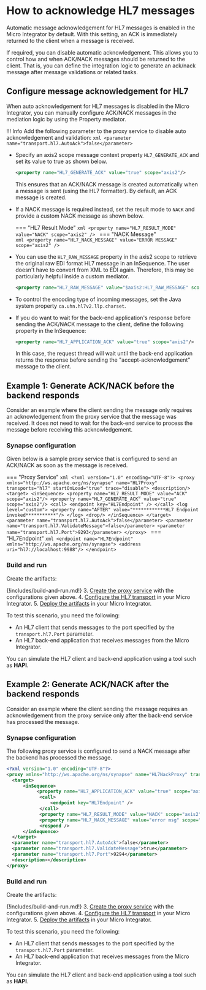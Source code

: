 # How to acknowledge HL7 messages

Automatic message acknowledgement for HL7 messages is enabled in the Micro Integrator by default. With this setting, an ACK is immediately returned to the client when a message is received. 

If required, you can disable automatic acknowledgement. This allows you to control how and when ACK/NACK messages should be returned to the client. That is, you can define the integration logic to generate an ack/nack message after message validations or related tasks.

## Configure message acknowledgement for HL7

When auto acknowledgement for HL7 messages is disabled in the Micro Integrator, you can manually configure ACK/NACK messages in the mediation logic by using the Property mediator. 

!!! Info
    Add the following parameter to the proxy service to disable auto acknowledgement and validation:
    ```xml
    <parameter name="transport.hl7.AutoAck">false</parameter>
    ```

- Specify an axis2 scope message context property `HL7_GENERATE_ACK` and set its value to true as shown below.

    ```xml
    <property name="HL7_GENERATE_ACK" value="true" scope="axis2"/>
    ```

    This ensures that an ACK/NACK message is created automatically when a message is sent (using the HL7 formatter). By default, an ACK message is created.

- If a NACK message is required instead, set the result mode to `NACK` and provide a custom NACK message as shown below. 

    === "HL7 Result Mode"
        ```xml
        <property name="HL7_RESULT_MODE" value="NACK" scope="axis2" />
        ```
    === "NACK Message"        
        ```xml
        <property name="HL7_NACK_MESSAGE" value="ERROR MESSAGE" scope="axis2" />
        ```

- You can use the `HL7_RAW_MESSAGE` property in the axis2 scope to retrieve the original raw EDI format HL7 message in an InSequence. The user doesn't have to convert from XML to EDI again. Therefore, this may be particularly helpful inside a custom mediator.

    ```xml
    <property name="HL7_RAW_MESSAGE" value="$axis2:HL7_RAW_MESSAGE" scope="axis2" />
    ```

- To control the encoding type of incoming messages, set the Java system property `ca.uhn.hl7v2.llp.charset`.

- If you do want to wait for the back-end application's response before sending the ACK/NACK message to the client, define the following property in the InSequence:

    ```xml
    <property name="HL7_APPLICATION_ACK" value="true" scope="axis2"/> 
    ```

    In this case, the request thread will wait until the back-end application returns the response before sending the "accept-acknowledgement" message to the client. 

## Example 1: Generate ACK/NACK before the backend responds

Consider an example where the client sending the message only requires an acknowledgement from the proxy service that the message was received. It does not need to wait for the back-end service to process the message before receiving this acknowledgement.

### Synapse configuration

Given below is a sample proxy service that is configured to send an ACK/NACK as soon as the message is received. 

=== "Proxy Service"
     ```xml
     <?xml version="1.0" encoding="UTF-8"?>
     <proxy xmlns="http://ws.apache.org/ns/synapse" name="HL7Proxy" transports="hl7" startOnLoad="true" trace="disable">
         <description/>
         <target>
             <inSequence>
                 <property name="HL7_RESULT_MODE" value="ACK" scope="axis2"/>
                 <property name="HL7_GENERATE_ACK" value="true" scope="axis2"/>
                 <call>
                    <endpoint key="HL7Endpoint" />
                 </call>
                 <log level="custom">
                     <property name="AFTER" value="************HL7 Endpoint invoked***********"/>
                 </log>
                 <drop/>
             </inSequence>
         </target>
         <parameter name="transport.hl7.AutoAck">false</parameter>
         <parameter name="transport.hl7.ValidateMessage">false</parameter>
         <parameter name="transport.hl7.Port">9293</parameter>
     </proxy>
     ```
=== "HL7Endpoint"
    ```xml
    <endpoint name="HL7Endpoint" xmlns="http://ws.apache.org/ns/synapse">
       <address uri="hl7://localhost:9988"/>
    </endpoint>
    ```

### Build and run

Create the artifacts:

{!includes/build-and-run.md!}
3. [Create the proxy service]({{base_path}}/develop/creating-artifacts/creating-a-proxy-service) with the configurations given above.
4. [Configure the HL7 transport]({{base_path}}/install-and-setup/setup/transport-configurations/configuring-transports/#configuring-the-hl7-transport) in your Micro Integrator.
5. [Deploy the artifacts]({{base_path}}/develop/deploy-artifacts) in your Micro Integrator.

To test this scenario, you need the following:

- An HL7 client that sends messages to the port specified by the `transport.hl7.Port` parameter.
- An HL7 back-end application that receives messages from the Micro Integrator.

You can simulate the HL7 client and back-end application using a tool such as <b>HAPI</b>.

## Example 2: Generate ACK/NACK after the backend responds

Consider an example where the client sending the message requires an acknowledgement from the proxy service only after the back-end service has processed the message.

### Synapse configuration

The following proxy service is configured to send a NACK message after the backend has processed the message.

```xml
<?xml version="1.0" encoding="UTF-8"?>
<proxy xmlns="http://ws.apache.org/ns/synapse" name="HL7NackProxy" transports="hl7" statistics="disable" trace="disable" startOnLoad="true">
  <target>
      <inSequence>
           <property name="HL7_APPLICATION_ACK" value="true" scope="axis2"/> 
            <call>
                <endpoint key="HL7Endpoint" />
            </call>
            <property name="HL7_RESULT_MODE" value="NACK" scope="axis2"/>
            <property name="HL7_NACK_MESSAGE" value="error msg" scope="axis2"/>
            <respond />
      </inSequence>
  </target>
  <parameter name="transport.hl7.AutoAck">false</parameter>
  <parameter name="transport.hl7.ValidateMessage">true</parameter>
  <parameter name="transport.hl7.Port">9294</parameter>
  <description></description>
</proxy>
```

### Build and run

Create the artifacts:

{!includes/build-and-run.md!}
3. [Create the proxy service]({{base_path}}/develop/creating-artifacts/creating-a-proxy-service) with the configurations given above.
4. [Configure the HL7 transport]({{base_path}}/install-and-setup/setup/transport-configurations/configuring-transports/#configuring-the-hl7-transport) in your Micro Integrator.
5. [Deploy the artifacts]({{base_path}}/develop/deploy-artifacts) in your Micro Integrator.

To test this scenario, you need the following:

- An HL7 client that sends messages to the port specified by the `transport.hl7.Port` parameter.
- An HL7 back-end application that receives messages from the Micro Integrator.

You can simulate the HL7 client and back-end application using a tool such as <b>HAPI</b>.
